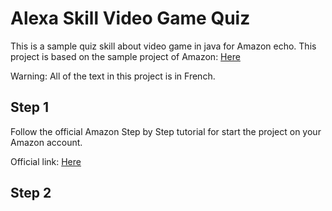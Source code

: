 # Alexa Skill Video Game Quiz
This is a sample quiz skill about video game in java for Amazon echo.
This project is based on the sample project of Amazon: [Here](https://github.com/alexa/skill-sample-java-quiz-game)

Warning: All of the text in this project is in French.

## Step 1
Follow the official Amazon Step by Step tutorial for start the project on your Amazon account.

Official link: [Here](https://github.com/alexa/skill-sample-java-quiz-game/blob/master/instructions/1-voice-user-interface.md)

## Step 2

